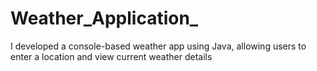 # Weather_Application_
I developed a console-based weather app using Java, allowing users to enter a location and view current weather details
